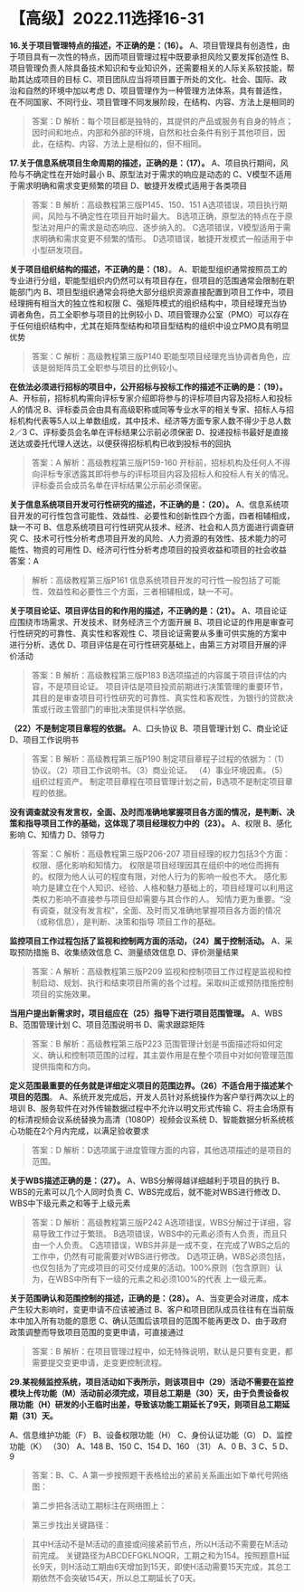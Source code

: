 # 【高级】2022.11选择16-31

**16.关于项目管理特点的描述，不正确的是：（16）。**
A、项目管理具有创造性，由于项目具有一次性的特点，因而项目管理过程中既要承担风险又要发挥创造性
B、项目管理负责人除具备技术知识和专业知识外，还需要相关的人际关系软技能，帮助其达成项目的目标
C、项目团队应当将项目置于所处的文化、社会、国际、政治和自然的环境中加以考虑
D、项目管理作为一种管理方法体系，具有普适性，在不同国家、不同行业、项目管理不同发展阶段，在结构、内容、方法上是相同的

> 答案：D
> 解析：每个项目都是独特的，其提供的产品或服务有自身的特点；因时间和地点，内部和外部的环境，自然和社会条件有别于其他项目，因此，在结构、内容、方法上是相似的，但不相同。

**17.关于信息系统项目生命周期的描述，正确的是：（17）。**
A、项目执行期间，风险与不确定性在开始时最小
B、原型法对于需求的响应是动态的
C、V模型不适用于需求明确和需求变更频繁的项目
D、敏捷开发模式适用于各类项目

> 答案：B
> 解析：高级教程第三版P145、150、151
> A选项错误，项目执行期间，风险与不确定性在项目开始时最大。
> B选项正确，原型法的特点在于原型法对用户的需求是动态响应、逐步纳入的。
> C选项错误，V模型适用于需求明确和需求变更不频繁的情形。
> D选项错误，敏捷开发模式一般适用于中小型研发项目。

**关于项目组织结构的描述，不正确的是：（18）**。
A、职能型组织通常按照员工的专业进行分组，职能型组织内仍然可以有项目存在，但项目的范围通常会限制在职能部门内
B、项目型组织通常会将绝大部分组织资源直接配置到项目工作中，项目经理拥有相当大的独立性和权限
C、强矩阵模式的组织结构中，项目经理充当协调者角色，员工全职参与项目的比例较小
D、项目管理办公室（PMO）可以存在于任何组织结构中，尤其在矩阵型结构和项目型结构的组织中设立PMO具有明显优势

> 答案：C
> 解析：高级教程第三版P140
> 职能型项目经理充当协调者角色，应该是弱矩阵员工全职参与项目的比例较小。 

**在依法必须进行招标的项目中，公开招标与投标工作的描述不正确的是：（19）。**
A、开标前，招标机构需向评标专家介绍即将参与的评标项目内容及招标人和投标人的情况
B、评标委员会由具有高级职称或同等专业水平的相关专家、招标人与招标机构代表等5人以上单数组成，其中技术、经济等方面专家人数不得少于总人数2／3
C、评标委员会名单在评标结果公示前必须保密
D、投递投标书最好是直接送达或委托代理人送达，以便获得招标机构已收到投标书的回执

> 答案：A
> 解析：高级教程第三版P159-160
> 开标前，招标机构及任何人不得向评标专家透露其即将参与的评标项目内容及招标人和投标人有关的情况。评标委员会成员名单在评标结果公示前必须保密。 

**关于信息系统项目开发可行性研究的描述，不正确的是：（20）。**
A、信息系统项目开发的可行性包含可能性、效益性、必要性和创新性四个方面，四者相辅相成，缺一不可
B、信息系统项目可行性研究从技术、经济、社会和人员方面进行调查研究
C、技术可行性分析考虑项目开发的风险、人力资源的有效性、技术能力的可能性、物资的可用性
D、经济可行性分析考虑项目的投资收益和项目的社会收益
答案：A

> 解析：高级教程第三版P161
> 信息系统项目开发的可行性一般包括了可能性、效益性和必要性三个方面，三者相辅相成，缺一不可。 

**关于项目论证、项目评估目的和作用的描述，不正确的是：（21）。**
A、项目论证应围绕市场需求、开发技术、财务经济三个方面开展
B、项目论证的作用是审查可行性研究的可靠性、真实性和客观性
C、项目论证需要从多重可供实施的方案中进行分析、选优
D、项目评估是在可行性研究基础上，由第三方对项目开展的评价活动

> 答案：B
> 解析：高级教程第三版P183
> B选项描述的内容属于项目评估的内容，不是项目论证。
> 项目评估是项目投资前期进行决策管理的重要环节，其目的是审查项目可行性研究的可靠性、真实性和客观性，为银行的贷款决策或行政主管部门的审批决策提供科学依据。

**（22）不是制定项目章程的依据。**
A、口头协议   B、项目管理计划   C、商业论证   D、项目工作说明书

> 答案：B
> 解析：高级教程第三版P190
> 制定项目章程子过程的依据为：（1）协议。（2）项目工作说明书。（3）商业论证。
> （4）事业环境因素。（5）组织过程资产。
> 制定项目章程在项目管理计划之前，B选项不是制定项目章程的依据。 

**没有调查就没有发言权，全面、及时而准确地掌握项目各方面的情况，是判断、决策和指导项目工作的基础，这体现了项目经理权力中的（23）。**
A、权限      B、感化影响      C、知情力      D、领导力

> 答案：C
> 解析：高级教程第三版P206-207
> 项目经理的权力包括3个方面：权限、感化影响和知情力。
> 权限是项目经理因其在组织中的地位而拥有的。权限为他人认可的程度有限，对他人行为的影响一般也不大。
> 感化影响力是建立在个人知识、经验、人格和魅力基础上的，项目经理可以利用这类权力影响不直接参与项目但却需要与其合作的人。
> 知情力更为重要。“没有调查，就没有发言权”，全面、及时而又准确地掌握项目各方面的情况（或称信息），是判断、决策和指导 项目工作的基础。

**监控项目工作过程包括了监视和控制两方面的活动，（24）属于控制活动。**
A、采取预防措施              B、收集绩效信息
C、测量绩效信息              D、评价测量结果

> 答案：A
> 解析：高级教程第三版P209
> 监视和控制项目工作过程是监视和控制启动、规划、执行和结束项目所需的各个过程。采取纠正或预防措施控制项目的实施效果。

**当用户提出新需求时，项目组应在（25）指导下进行项目范围管理。**
A、WBS                       B、范围管理计划
C、项目范围说明书            D、需求跟踪矩阵

> 答案：B
> 解析：高级教程第三版P223
> 范围管理计划是书面描述将如何定义、确认和控制项范围的过程，其主耍作用是在整个项目中对如何管理范围提供指南和方向。

**定义范围最重要的任务就是详细定义项目的范围边界。（26）不适合用于描述某个项目的范围**。
A、系统开发完成后，开发人员针对系统操作为客户举行两次以上的培训
B、服务软件在对外传输数据过程中不允许以明文形式传输
C、将主会场原有的标清视频会议系统替换为高清（1080P）视频会议系统
D、智能数据分析系统核心功能在2个月内完成，以满足验收要求

> 答案：D
> 解析：D选项属于进度管理方面的内容，其他选项描述的是项目的范围。 

**关于WBS描述正确的是：（27）。**
A、WBS分解得越详细越利于项目的执行
B、WBS的元素可以几个人同时负责
C、WBS完成后，就不能对WBS进行修改
D、WBS中下级元素之和等于上级元素

> 答案：D
> 解析：高级教程第三版P242
> A选项错误，WBS分解过于详细，容易导致工作过于繁琐。
> B选项错误，WBS中的元素必须有人负责，而且只由一个人负责。
> C选项错误，WBS并非是一成不变，在完成了WBS之后的工作中，仍然有可能需要对WBS进行修改。
> D选项正确，WBS必须包括，也仅包括为了完成项目的可交付成果的活动。100%原则（包含原则）认为，在WBS中所有下一级的元素之和必须100%的代表 上一级元素。

**关于范围确认和范围控制的描述，正确的是：（28）。**
A、当变更会对进度，成本产生较大影响时，变更申请不应该被通过
B、客户和项目团队成员往往有在当前版本中加入所有功能的意愿
C、确认范围后该项目的范围不能再更改
D、由于政府政策调整而导致项目范围的变更申请，可直接通过

> 答案：B
> 解析：在项目管理过程中，如无特殊说明，默认是只要有变更，都需要提交变更申请，走变更控制流程。

**29.某视频监控系统，项目活动如下表所示，则该项目中（29）活动不需要在监控模块上传功能（M）活动前必须完成，项目总工期是（30）天，由于负责设备权限功能（H）研发的小王临时出差，导致该功能工期延长了9天，则项目总工期延期（31）天。**

A、信息维护功能（F）               B、设备权限功能（H）
C、身份认证功能（G）               D、监控功能（K）
（30）
A、148            B、150             C、154           D、160
（31）
A、0              B、3               C、5             D、9

> 答案：B、C、A
> 第一步按照题干表格给出的紧前关系画出如下单代号网络图：

> 第二步把各活动工期标注在网络图上：

> 第三步找出关键路径：

> 其中H活动不是M活动的直接或间接紧前节点，所以H活动不需要在M活动前完成。
> 关键路径为ABCDEFGKLNOQR，工期之和为154。按照题意H延长9天，则H活动工期由6天增加到15天，即使H活动需要15天完成，其总工期依然不会突破154天，所以总工期延长了0天。


